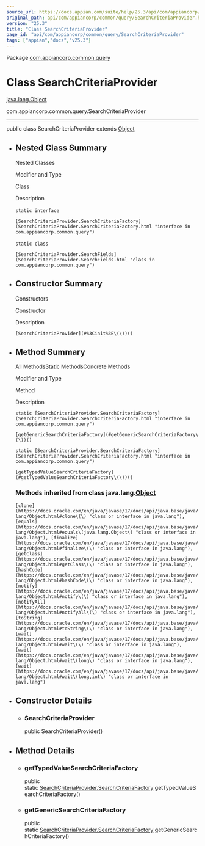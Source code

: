 ```yaml
---
source_url: https://docs.appian.com/suite/help/25.3/api/com/appiancorp/common/query/SearchCriteriaProvider.html
original_path: api/com/appiancorp/common/query/SearchCriteriaProvider.html
version: "25.3"
title: "Class SearchCriteriaProvider"
page_id: "api/com/appiancorp/common/query/SearchCriteriaProvider"
tags: ["appian","docs","v25.3"]
---
```



Package [com.appiancorp.common.query](package-summary.html)

# Class SearchCriteriaProvider

[java.lang.Object](https://docs.oracle.com/en/java/javase/17/docs/api/java.base/java/lang/Object.html "class or interface in java.lang")

com.appiancorp.common.query.SearchCriteriaProvider

* * *

public class SearchCriteriaProvider extends [Object](https://docs.oracle.com/en/java/javase/17/docs/api/java.base/java/lang/Object.html "class or interface in java.lang")

-   ## Nested Class Summary

    Nested Classes

    Modifier and Type

    Class

    Description

    `static interface` 

    `[SearchCriteriaProvider.SearchCriteriaFactory](SearchCriteriaProvider.SearchCriteriaFactory.html "interface in com.appiancorp.common.query")`

    `static class` 

    `[SearchCriteriaProvider.SearchFields](SearchCriteriaProvider.SearchFields.html "class in com.appiancorp.common.query")`

-   ## Constructor Summary

    Constructors

    Constructor

    Description

    `[SearchCriteriaProvider](#%3Cinit%3E\(\))()`

-   ## Method Summary

    All MethodsStatic MethodsConcrete Methods

    Modifier and Type

    Method

    Description

    `static [SearchCriteriaProvider.SearchCriteriaFactory](SearchCriteriaProvider.SearchCriteriaFactory.html "interface in com.appiancorp.common.query")`

    `[getGenericSearchCriteriaFactory](#getGenericSearchCriteriaFactory\(\))()`

    `static [SearchCriteriaProvider.SearchCriteriaFactory](SearchCriteriaProvider.SearchCriteriaFactory.html "interface in com.appiancorp.common.query")`

    `[getTypedValueSearchCriteriaFactory](#getTypedValueSearchCriteriaFactory\(\))()`

    ### Methods inherited from class java.lang.[Object](https://docs.oracle.com/en/java/javase/17/docs/api/java.base/java/lang/Object.html "class or interface in java.lang")

    `[clone](https://docs.oracle.com/en/java/javase/17/docs/api/java.base/java/lang/Object.html#clone\(\) "class or interface in java.lang"), [equals](https://docs.oracle.com/en/java/javase/17/docs/api/java.base/java/lang/Object.html#equals\(java.lang.Object\) "class or interface in java.lang"), [finalize](https://docs.oracle.com/en/java/javase/17/docs/api/java.base/java/lang/Object.html#finalize\(\) "class or interface in java.lang"), [getClass](https://docs.oracle.com/en/java/javase/17/docs/api/java.base/java/lang/Object.html#getClass\(\) "class or interface in java.lang"), [hashCode](https://docs.oracle.com/en/java/javase/17/docs/api/java.base/java/lang/Object.html#hashCode\(\) "class or interface in java.lang"), [notify](https://docs.oracle.com/en/java/javase/17/docs/api/java.base/java/lang/Object.html#notify\(\) "class or interface in java.lang"), [notifyAll](https://docs.oracle.com/en/java/javase/17/docs/api/java.base/java/lang/Object.html#notifyAll\(\) "class or interface in java.lang"), [toString](https://docs.oracle.com/en/java/javase/17/docs/api/java.base/java/lang/Object.html#toString\(\) "class or interface in java.lang"), [wait](https://docs.oracle.com/en/java/javase/17/docs/api/java.base/java/lang/Object.html#wait\(\) "class or interface in java.lang"), [wait](https://docs.oracle.com/en/java/javase/17/docs/api/java.base/java/lang/Object.html#wait\(long\) "class or interface in java.lang"), [wait](https://docs.oracle.com/en/java/javase/17/docs/api/java.base/java/lang/Object.html#wait\(long,int\) "class or interface in java.lang")`

-   ## Constructor Details

    -   ### SearchCriteriaProvider

        public SearchCriteriaProvider()

-   ## Method Details

    -   ### getTypedValueSearchCriteriaFactory

        public static [SearchCriteriaProvider.SearchCriteriaFactory](SearchCriteriaProvider.SearchCriteriaFactory.html "interface in com.appiancorp.common.query") getTypedValueSearchCriteriaFactory()

    -   ### getGenericSearchCriteriaFactory

        public static [SearchCriteriaProvider.SearchCriteriaFactory](SearchCriteriaProvider.SearchCriteriaFactory.html "interface in com.appiancorp.common.query") getGenericSearchCriteriaFactory()